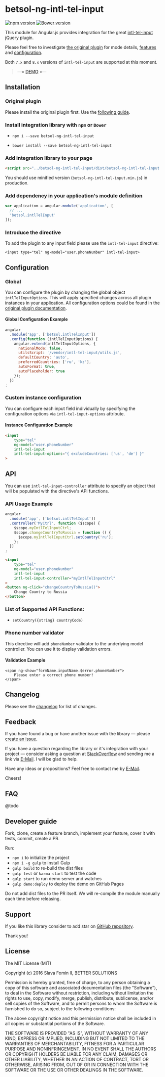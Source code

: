 # betsol-ng-intl-tel-input

[![npm version](https://badge.fury.io/js/betsol-ng-intl-tel-input.svg)](http://badge.fury.io/js/betsol-ng-intl-tel-input)
[![Bower version](https://badge.fury.io/bo/betsol-ng-intl-tel-input.svg)](http://badge.fury.io/bo/betsol-ng-intl-tel-input)


This module for Angular.js provides integration
for the great [intl-tel-input][intl-tel-input] jQuery plugin.

Please feel free to investigate [the original plugin][intl-tel-input]
for mode details, [features][intl-tel-input-features] and
[configuration][intl-tel-input-options].

Both `7.x` and `8.x` versions of `intl-tel-input` are supported at this moment.

> —» [DEMO][demo] «—


## Installation

### Original plugin

Please install the original plugin first. Use the [following guide][intl-tel-input-install].

### Install integration library with `npm` or `Bower`

- `npm i --save betsol-ng-intl-tel-input`

- `bower install --save betsol-ng-intl-tel-input`


### Add integration library to your page

``` html
<script src="../betsol-ng-intl-tel-input/dist/betsol-ng-intl-tel-input.js"></script>
```

You should use minified version (`betsol-ng-intl-tel-input.min.js`) in production.


### Add dependency in your application's module definition

``` javascript
var application = angular.module('application', [
  // ...
  'betsol.intlTelInput'
]);
```

### Introduce the directive

To add the plugin to any input field please use the `intl-tel-input` directive:

`<input type="tel" ng-model="user.phoneNumber" intl-tel-input>`


## Configuration

### Global

You can configure the plugin by changing the global object `intlTelInputOptions`.
This will apply specified changes across all plugin instances in your application.
All configuration options could be found in the [original plugin documentation][intl-tel-input-options].

#### Global Configuration Example

```javascript
angular
  .module('app', ['betsol.intlTelInput'])
  .config(function (intlTelInputOptions) {
    angular.extend(intlTelInputOptions, {
      nationalMode: false,
      utilsScript: '/vendor/intl-tel-input/utils.js',
      defaultCountry: 'auto',
      preferredCountries: ['ru', 'kz'],
      autoFormat: true,
      autoPlaceholder: true
    });
  })
;
```

### Custom instance configuration

You can configure each input field individually by
specifying the configuration options via `intl-tel-input-options` attribute.

#### Instance Configuration Example

```html
<input
    type="tel"
    ng-model="user.phoneNumber"
    intl-tel-input
    intl-tel-input-options="{ excludeCountries: ['us', 'de'] }"
>
```

## API

You can use `intl-tel-input-controller` attribute to specify an object
that will be populated with the directive's API functions.

### API Usage Example

```javascript
angular
  .module('app', ['betsol.intlTelInput'])
  .controller('MyCtrl', function ($scope) {
    $scope.myIntlTelInputCtrl;
    $scope.changeCountryToRussia = function () {
      $scope.myIntlTelInputCtrl.setCountry('ru');
    };
  })
;
```

```html
<input
    type="tel"
    ng-model="user.phoneNumber"
    intl-tel-input
    intl-tel-input-controller="myIntlTelInputCtrl"
>
<button ng-click="changeCountryToRussia()">
    Change Country to Russia
</button>
```


### List of Supported API Functions:

- `setCountry({string} countryCode)`

### Phone number validator

This directive will add `phoneNumber` validator to the underlying model controller.
You can use it to display validation errors.

#### Validation Example

```
<span ng-show="formName.inputName.$error.phoneNumber">
    Please enter a correct phone number!
</span>
```


## Changelog

Please see the [changelog][changelog] for list of changes.


## Feedback

If you have found a bug or have another issue with the library —
please [create an issue][new-issue].

If you have a question regarding the library or it's integration with your project —
consider asking a question at [StackOverflow][so-ask] and sending me a
link via [E-Mail][email]. I will be glad to help.

Have any ideas or propositions? Feel free to contact me by [E-Mail][email].

Cheers!


## FAQ

@todo


## Developer guide

Fork, clone, create a feature branch, implement your feature, cover it with tests, commit, create a PR.

Run:

- `npm i` to initialize the project
- `npm i -g gulp` to install Gulp
- `gulp build` to re-build the dist files
- `gulp test` or `karma start` to test the code
- `gulp start` to run demo server and watches
- `gulp demo:deploy` to deploy the demo on GitHub Pages

Do not add dist files to the PR itself.
We will re-compile the module manually each time before releasing.


## Support

If you like this library consider to add star on [GitHub repository][repo-gh].

Thank you!


## License

The MIT License (MIT)

Copyright (c) 2016 Slava Fomin II, BETTER SOLUTIONS

Permission is hereby granted, free of charge, to any person obtaining a copy
of this software and associated documentation files (the "Software"), to deal
in the Software without restriction, including without limitation the rights
to use, copy, modify, merge, publish, distribute, sublicense, and/or sell
copies of the Software, and to permit persons to whom the Software is
furnished to do so, subject to the following conditions:

The above copyright notice and this permission notice shall be included in
all copies or substantial portions of the Software.

THE SOFTWARE IS PROVIDED "AS IS", WITHOUT WARRANTY OF ANY KIND, EXPRESS OR
IMPLIED, INCLUDING BUT NOT LIMITED TO THE WARRANTIES OF MERCHANTABILITY,
FITNESS FOR A PARTICULAR PURPOSE AND NONINFRINGEMENT. IN NO EVENT SHALL THE
AUTHORS OR COPYRIGHT HOLDERS BE LIABLE FOR ANY CLAIM, DAMAGES OR OTHER
LIABILITY, WHETHER IN AN ACTION OF CONTRACT, TORT OR OTHERWISE, ARISING FROM,
OUT OF OR IN CONNECTION WITH THE SOFTWARE OR THE USE OR OTHER DEALINGS IN
THE SOFTWARE.

  [changelog]: CHANGELOG.md
  [so-ask]:    http://stackoverflow.com/questions/ask?tags=angularjs,javascript
  [email]:     mailto:s.fomin@betsol.ru
  [new-issue]: https://github.com/betsol/ng-intl-tel-input/issues/new
  [gulp]:      http://gulpjs.com/
  [repo-gh]:   https://github.com/betsol/ng-intl-tel-input

  [intl-tel-input]:          https://github.com/jackocnr/intl-tel-input
  [intl-tel-input-features]: https://github.com/jackocnr/intl-tel-input#features
  [intl-tel-input-options]:  https://github.com/jackocnr/intl-tel-input#options
  [intl-tel-input-install]:  https://github.com/jackocnr/intl-tel-input#getting-started
  [demo]:                    http://betsol.github.io/ng-intl-tel-input/

